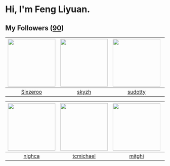 # Hi, I'm Feng Liyuan.

## My Followers ([90](https://github.com/SunRunAway?tab=followers))

| <img src="https://avatars.githubusercontent.com/u/20949383?v=4" width="150" height="150" /> | <img src="https://avatars.githubusercontent.com/u/4198311?v=4" width="150" height="150" /> | <img src="https://avatars.githubusercontent.com/u/4898483?v=4" width="150" height="150" /> | <img src="https://avatars.githubusercontent.com/u/14808551?v=4" width="150" height="150" /> |
| :-----------------------------------------------------------------------------------------: | :----------------------------------------------------------------------------------------: | :----------------------------------------------------------------------------------------: | :-----------------------------------------------------------------------------------------: |
|                           [Sixzeroo](https://github.com/Sixzeroo)                           |                              [skyzh](https://github.com/skyzh)                             |                            [sudotty](https://github.com/sudotty)                           |                            [Lisprez](https://github.com/Lisprez)                            |

| <img src="https://avatars.githubusercontent.com/u/1492263?v=4" width="150" height="150" /> | <img src="https://avatars.githubusercontent.com/u/1506474?v=4" width="150" height="150" /> | <img src="https://avatars.githubusercontent.com/u/55898975?v=4" width="150" height="150" /> | <img src="https://avatars.githubusercontent.com/u/3381789?v=4" width="150" height="150" /> |
| :----------------------------------------------------------------------------------------: | :----------------------------------------------------------------------------------------: | :-----------------------------------------------------------------------------------------: | :----------------------------------------------------------------------------------------: |
|                             [nighca](https://github.com/nighca)                            |                          [tcmichael](https://github.com/tcmichael)                         |                             [mitghi](https://github.com/mitghi)                             |                             [Renkai](https://github.com/Renkai)                            |